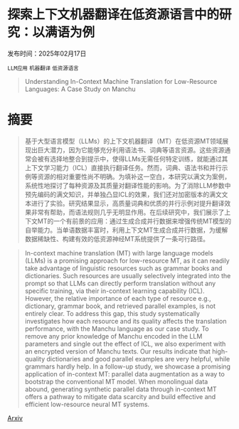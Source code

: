 # 探索上下文机器翻译在低资源语言中的研究：以满语为例

发布时间：2025年02月17日

`LLM应用` `机器翻译` `低资源语言`

> Understanding In-Context Machine Translation for Low-Resource Languages: A Case Study on Manchu

# 摘要

> 基于大型语言模型（LLMs）的上下文机器翻译（MT）在低资源MT领域展现出巨大潜力，因为它能够充分利用语法书、词典等语言资源。这些资源通常会被有选择地整合到提示中，使得LLMs无需任何特定训练，就能通过其上下文学习能力（ICL）直接执行翻译任务。然而，词典、语法书和并行示例等资源的相对重要性尚不明确。为填补这一空白，本研究以满文为案例，系统性地探讨了每种资源及其质量对翻译性能的影响。为了消除LLM参数中预先编码的满文知识，并单独凸显ICL的效果，我们还对加密版本的满文文本进行了实验。研究结果显示，高质量词典和优质的并行示例对提升翻译效果非常有帮助，而语法规则几乎无明显作用。在后续研究中，我们展示了上下文MT的一个有前景的应用：通过生成合成并行数据来增强传统MT模型的自举能力。当单语数据丰富时，利用上下文MT生成合成并行数据，为缓解数据稀缺性、构建有效的低资源神经MT系统提供了一条可行路径。

> In-context machine translation (MT) with large language models (LLMs) is a promising approach for low-resource MT, as it can readily take advantage of linguistic resources such as grammar books and dictionaries. Such resources are usually selectively integrated into the prompt so that LLMs can directly perform translation without any specific training, via their in-context learning capability (ICL). However, the relative importance of each type of resource e.g., dictionary, grammar book, and retrieved parallel examples, is not entirely clear. To address this gap, this study systematically investigates how each resource and its quality affects the translation performance, with the Manchu language as our case study. To remove any prior knowledge of Manchu encoded in the LLM parameters and single out the effect of ICL, we also experiment with an encrypted version of Manchu texts. Our results indicate that high-quality dictionaries and good parallel examples are very helpful, while grammars hardly help. In a follow-up study, we showcase a promising application of in-context MT: parallel data augmentation as a way to bootstrap the conventional MT model. When monolingual data abound, generating synthetic parallel data through in-context MT offers a pathway to mitigate data scarcity and build effective and efficient low-resource neural MT systems.

[Arxiv](https://arxiv.org/abs/2502.11862)
